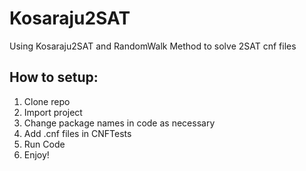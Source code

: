 # Kosaraju2SAT
Using Kosaraju2SAT and RandomWalk Method to solve 2SAT cnf files


## How to setup:
1. Clone repo
2. Import project
3. Change package names in code as necessary
4. Add .cnf files in CNFTests
5. Run Code
6. Enjoy!

